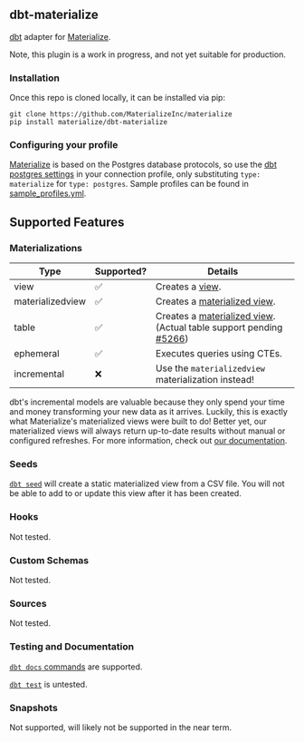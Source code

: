 ## dbt-materialize

[dbt](https://www.getdbt.com/) adapter for [Materialize](http://materialize.io).

Note, this plugin is a work in progress, and not yet suitable for production.

### Installation

Once this repo is cloned locally, it can be installed via pip:
```nofmt
git clone https://github.com/MaterializeInc/materialize
pip install materialize/dbt-materialize
```

### Configuring your profile

[Materialize](http://materialize.io) is based on the Postgres database protocols, so use the
[dbt postgres settings](https://docs.getdbt.com/docs/profile-postgres) in your connection profile,
only substituting `type: materialize` for `type: postgres`. Sample profiles can be found in
[sample_profiles.yml](dbt/include/materialize/sample_profiles.yml).

## Supported Features

### Materializations

Type | Supported? | Details
-----|------------|----------------
view | :white_check_mark: | Creates a [view](https://materialize.com/docs/sql/create-view/#main).
materializedview | :white_check_mark: | Creates a [materialized view](https://materialize.com/docs/sql/create-materialized-view/#main).
table | :white_check_mark: | Creates a [materialized view](https://materialize.com/docs/sql/create-materialized-view/#main). (Actual table support pending [#5266](https://github.com/MaterializeInc/materialize/issues/5266))
ephemeral | :white_check_mark: | Executes queries using CTEs.
incremental | :x: | Use the `materializedview` materialization instead!

dbt's incremental models are valuable because they only spend your time and money transforming your new
data as it arrives. Luckily, this is exactly what Materialize's materialized views were built to do! Better yet,
our materialized views will always return up-to-date results without manual or configured refreshes.
For more information, check out [our documentation](https://materialize.com/docs/).

### Seeds

[`dbt seed`](https://docs.getdbt.com/reference/commands/seed/) will create a static materialized
view from a CSV file. You will not be able to add to or update this view after it has been created.

### Hooks

Not tested.

### Custom Schemas

Not tested.

### Sources

Not tested.

### Testing and Documentation

[`dbt docs` commands](https://docs.getdbt.com/reference/commands/cmd-docs) are supported.

[`dbt test`](https://docs.getdbt.com/reference/commands/test) is untested.

### Snapshots

Not supported, will likely not be supported in the near term.
